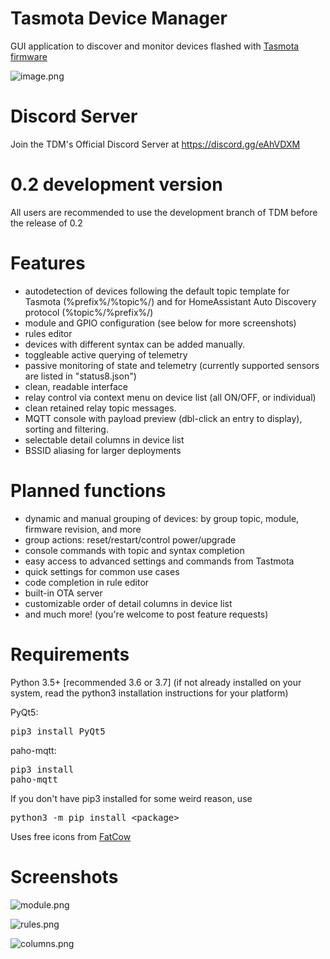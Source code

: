 # Tasmota Device Manager
GUI application to discover and monitor devices flashed with [Tasmota firmware](https://github.com/arendst/Sonoff-Tasmota)

![image.png](../assets/image.png)

# Discord Server

Join the TDM's Official Discord Server at https://discord.gg/eAhVDXM

# 0.2 development version

All users are recommended to use the development branch of TDM before the release of 0.2

# Features

 - autodetection of devices following the default topic template for Tasmota (%prefix%/%topic%/) and for HomeAssistant Auto Discovery protocol (%topic%/%prefix%/)
 - module and GPIO configuration (see below for more screenshots)
 - rules editor
 - devices with different syntax can be added manually.
 - toggleable active querying of telemetry
 - passive monitoring of state and telemetry (currently supported sensors are listed in "status8.json")
 - clean, readable interface
 - relay control via context menu on device list (all ON/OFF, or individual)
 - clean retained relay topic messages.
 - MQTT console with payload preview (dbl-click an entry to display), sorting and filtering.
 - selectable detail columns in device list
 - BSSID aliasing for larger deployments

# Planned functions
  
 - dynamic and manual grouping of devices: by group topic, module, firmware revision, and more
 - group actions: reset/restart/control power/upgrade
 - console commands with topic and syntax completion 
 - easy access to advanced settings and commands from Tastmota
 - quick settings for common use cases
 - code completion in rule editor
 - built-in OTA server
 - customizable order of detail columns in device list
 - and much more! (you're welcome to post feature requests)

# Requirements

Python 3.5+ [recommended 3.6 or 3.7] (if not already installed on your system, read the python3 installation instructions for your platform)

PyQt5: <pre>pip3 install PyQt5</pre>
paho-mqtt: <pre>pip3 install paho-mqtt</pre>

If you don't have pip3 installed for some weird reason, use <pre>python3 -m pip install \<package\></pre>

Uses free icons from [FatCow](https://www.fatcow.com/free-icons)

# Screenshots

![module.png](../assets/module.png)

![rules.png](../assets/rules.png)

![columns.png](../assets/columns.png)
